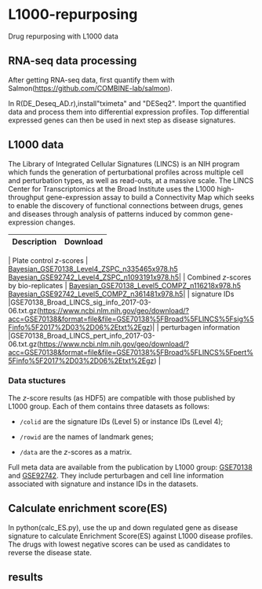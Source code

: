 # L1000-repurposing
Drug repurposing with L1000 data
## RNA-seq data processing 
After getting RNA-seq data, first quantify them with Salmon(https://github.com/COMBINE-lab/salmon). 

In R(DE_Deseq_AD.r),install"tximeta" and "DESeq2". Import the quantified data and process them into differential expression profiles. Top differential expressed genes can then be used in next step as disease signatures.
## L1000 data

The Library of Integrated Cellular Signatures (LINCS) is an NIH program which funds the generation of perturbational profiles across multiple cell and perturbation types, as well as read-outs, at a massive scale. The LINCS Center for Transcriptomics at the Broad Institute uses the L1000 high-throughput gene-expression assay to build a Connectivity Map which seeks to enable the discovery of functional connections between drugs, genes and diseases through analysis of patterns induced by common gene-expression changes.



| Description                               | Download                                      |
| ----------------------------------------- | --------------------------------------------- |

| Plate control *z*-scores                  | [Bayesian_GSE70138_Level4_ZSPC_n335465x978.h5](http://callisto.astro.columbia.edu/files/L1000/Bayesian_GSE70138_Level4_ZSPC_n335465x978.h5)<br>[Bayesian_GSE92742_Level4_ZSPC_n1093191x978.h5](http://callisto.astro.columbia.edu/files/L1000/Bayesian_GSE92742_Level4_ZSPC_n1093191x978.h5)|
| Combined *z*-scores by bio-replicates     | [Bayesian_GSE70138_Level5_COMPZ_n116218x978.h5](http://callisto.astro.columbia.edu/files/L1000/Bayesian_GSE70138_Level5_COMPZ_n116218x978.h5)<br>[Bayesian_GSE92742_Level5_COMPZ_n361481x978.h5](http://callisto.astro.columbia.edu/files/L1000/Bayesian_GSE92742_Level5_COMPZ_n361481x978.h5)|
| signature IDs |GSE70138_Broad_LINCS_sig_info_2017-03-06.txt.gz(https://www.ncbi.nlm.nih.gov/geo/download/?acc=GSE70138&format=file&file=GSE70138%5FBroad%5FLINCS%5Fsig%5Finfo%5F2017%2D03%2D06%2Etxt%2Egz)|
| perturbagen information  |GSE70138_Broad_LINCS_pert_info_2017-03-06.txt.gz(https://www.ncbi.nlm.nih.gov/geo/download/?acc=GSE70138&format=file&file=GSE70138%5FBroad%5FLINCS%5Fpert%5Finfo%5F2017%2D03%2D06%2Etxt%2Egz) |



### Data stuctures

The *z*-score results (as HDF5) are compatible with those published by L1000 group. Each of them contains three datasets as follows:

* `/colid` are the signature IDs (Level 5) or instance IDs (Level 4);

* `/rowid` are the names of landmark genes;

* `/data` are the *z*-scores as a matrix.

Full meta data are available from the publication by L1000 group: [GSE70138](https://www.ncbi.nlm.nih.gov/geo/query/acc.cgi?acc=GSE70138) and [GSE92742](https://www.ncbi.nlm.nih.gov/geo/query/acc.cgi?acc=GSE92742). They include perturbagen and cell line information associated with signature and instance IDs in the datasets.


## Calculate enrichment score(ES)
In python(calc_ES.py), use the up and down regulated gene as disease signature to calculate Enrichment Score(ES) against L1000 disease profiles. The drugs with lowest negative scores can be used as candidates to reverse the disease state.

## results

